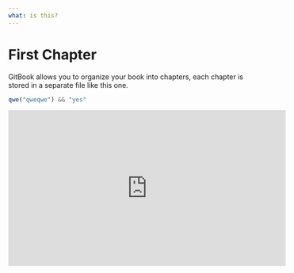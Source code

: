 ```yaml
---
what: is this?
---
```


# First Chapter

GitBook allows you to organize your book into chapters, each chapter is stored in a separate file like this one.

```js
qwe("qweqwe") && "yes"
```

<div class="video-wrapper">
  <iframe width="560" height="315" src="https://www.youtube.com/embed/vuVpxOIA8Wc?start=120" frameborder="0" allowfullscreen></iframe>
</div>
 